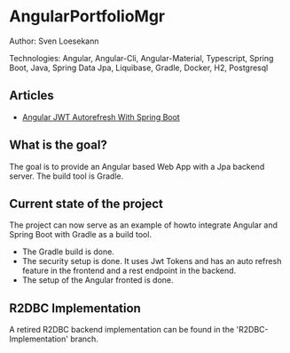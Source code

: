# AngularPortfolioMgr


Author: Sven Loesekann

Technologies: Angular, Angular-Cli, Angular-Material, Typescript, Spring Boot, Java, Spring Data Jpa, Liquibase, Gradle, Docker, H2, Postgresql

## Articles
* [Angular JWT Autorefresh With Spring Boot](https://angular2guy.wordpress.com/2021/07/31/angular-jwt-autorefresh-with-spring-boot/)

## What is the goal?
The goal is to provide an Angular based Web App with a Jpa backend server. The build tool is Gradle.

## Current state of the project
The project can now serve as an example of howto integrate Angular and Spring Boot with Gradle as a build tool.
* The Gradle build is done. 
* The security setup is done. It uses Jwt Tokens and has an auto refresh feature in the frontend and a rest endpoint in the backend. 
* The setup of the Angular fronted is done. 

## R2DBC Implementation
A retired R2DBC backend implementation can be found in the 'R2DBC-Implementation' branch.
